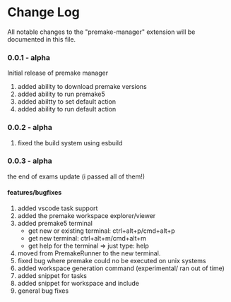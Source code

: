 # Change Log

All notable changes to the "premake-manager" extension will be documented in this file.

### 0.0.1 - alpha

Initial release of premake manager

1) added ability to download premake versions
2) added ability to run premake5 
3) added abiltty to set default action
4) added ability to run default action

### 0.0.2 - alpha
1) fixed the build system using esbuild

### 0.0.3 - alpha
the end of exams update  (i passed all of them!)
#### features/bugfixes
1) added vscode task support
2) added the premake workspace explorer/viewer
3) added premake5 terminal
    - get new or existing terminal: ctrl+alt+p/cmd+alt+p
    - get new terminal: ctrl+alt+m/cmd+alt+m
    - get help for the terminal => just type: help
4) moved from PremakeRunner to the new terminal.
5) fixed bug where premake could no be executed on unix systems
6) added workspace generation command (experimental/ ran out of time)
7) added snippet for tasks
8) added snippet for workspace and include
9) general bug fixes



